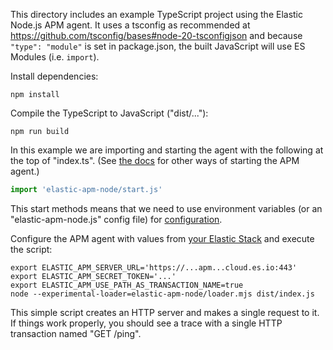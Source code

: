 This directory includes an example TypeScript project using the Elastic Node.js
APM agent. It uses a tsconfig as recommended at https://github.com/tsconfig/bases#node-20-tsconfigjson
and because `"type": "module"` is set in package.json, the built JavaScript will
use ES Modules (i.e.  `import`).

Install dependencies:

    npm install

Compile the TypeScript to JavaScript ("dist/..."):

    npm run build

In this example we are importing and starting the agent with the following at
the top of "index.ts". (See [the docs](https://www.elastic.co/guide/en/apm/agent/nodejs/current/starting-the-agent.html)
for other ways of starting the APM agent.)

```ts
import 'elastic-apm-node/start.js'
```

This start methods means that we need to use environment variables (or an
"elastic-apm-node.js" config file) for [configuration](https://www.elastic.co/guide/en/apm/agent/nodejs/current/configuring-the-agent.html).

Configure the APM agent with values from [your Elastic Stack](https://www.elastic.co/guide/en/apm/guide/8.3/apm-quick-start.html) and execute the script:

    export ELASTIC_APM_SERVER_URL='https://...apm...cloud.es.io:443'
    export ELASTIC_APM_SECRET_TOKEN='...'
    export ELASTIC_APM_USE_PATH_AS_TRANSACTION_NAME=true
    node --experimental-loader=elastic-apm-node/loader.mjs dist/index.js

This simple script creates an HTTP server and makes a single request to it.
If things work properly, you should see a trace with a single HTTP transaction
named "GET /ping".

